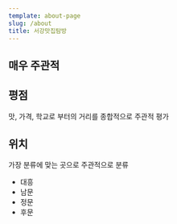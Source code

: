 ```yaml
---
template: about-page
slug: /about
title: 서강맛집탐방
---
```

## 매우 주관적

## 평점
맛, 가격, 학교로 부터의 거리를 종합적으로 주관적 평가

## 위치
가장 분류에 맞는 곳으로 주관적으로 분류 
- 대흥
- 남문
- 정문
- 후문